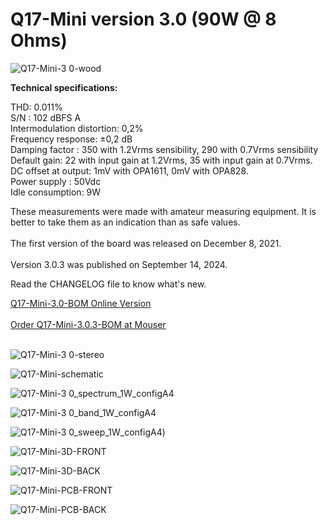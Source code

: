 # Q17-Mini version 3.0 (90W @ 8 Ohms)</b><br>

![Q17-Mini-3 0-wood](https://github.com/stefaweb/Q17-Amplifier/assets/12907102/68a157e1-7c4c-4b81-8558-91945bf384a3)

<b>Technical specifications:</b>

THD: 0.011%<br>
S/N : 102 dBFS A<br>
Intermodulation distortion: 0,2%<br>
Frequency response: ±0,2 dB<br>
Damping factor : 350 with 1.2Vrms sensibility, 290 with 0.7Vrms sensibility<br>
Default gain: 22 with input gain at 1.2Vrms, 35 with input gain at 0.7Vrms.<br>
DC offset at output: 1mV with OPA1611, 0mV with OPA828.<br>
Power supply : 50Vdc<br>
Idle consumption: 9W

These measurements were made with amateur measuring equipment. It is better to take them as an indication than as safe values. 
<br>
<br>
The first version of the board was released on December 8, 2021.
<br>
<br>
Version 3.0.3 was published on September 14, 2024.

Read the CHANGELOG file to know what's new.

<a href="https://audio.cyberkata.org/Q17-Mini-3.0-BOM.html">Q17-Mini-3.0-BOM Online Version</a>
<br>
<br>
<a href="https://www.mouser.fr/ProjectManager/ProjectDetail.aspx?AccessID=dd2b71abab">Order Q17-Mini-3.0.3-BOM at Mouser</a><br> 
<br>

![Q17-Mini-3 0-stereo](https://github.com/stefaweb/Q17-Amplifier/assets/12907102/6ebd8f31-758f-45a4-9b8a-f3d3397181cd)

![Q17-Mini-schematic](https://github.com/user-attachments/assets/2ec96e97-e2d3-4433-91ed-c174088d24dc)

![Q17-Mini-3 0_spectrum_1W_configA4](https://github.com/user-attachments/assets/1b353e3d-afee-4571-adf5-3f06a2b801e4)

![Q17-Mini-3 0_band_1W_configA4](https://github.com/user-attachments/assets/2b5c92a0-c140-4f9d-8435-886a883331b1)

![Q17-Mini-3 0_sweep_1W_configA4](https://github.com/user-attachments/assets/7ae4ac14-7593-4dd4-a049-7a254f943409))

![Q17-Mini-3D-FRONT](https://github.com/user-attachments/assets/07581f58-055c-4978-9c0e-1d2df7f48208)

![Q17-Mini-3D-BACK](https://github.com/user-attachments/assets/24c6fa90-3f6a-40e8-abbc-7dc471d6af1e)

![Q17-Mini-PCB-FRONT](https://github.com/user-attachments/assets/b7a6efc4-606b-43eb-9256-5092a4f95056)

![Q17-Mini-PCB-BACK](https://github.com/user-attachments/assets/541a1f32-48bc-442b-b5cd-2e950ed50a59)

